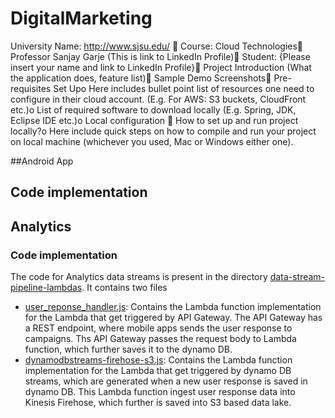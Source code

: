 # DigitalMarketing

University Name: http://www.sjsu.edu/     Course: Cloud Technologies    Professor Sanjay Garje (This is link to LinkedIn Profile)    Student: {Please insert your name and link to LinkedIn Profile}    Project Introduction (What the application does, feature list)    Sample Demo Screenshots    Pre-requisites Set Upo   Here includes bullet point list of resources one need to configure in their cloud account. (E.g. For AWS: S3 buckets, CloudFront etc.)o   List of required software to download locally (E.g. Spring, JDK, Eclipse IDE etc.)o   Local configuration     How to set up and run project locally?o   Here include quick steps on how to compile and run your project on local machine (whichever you used, Mac or Windows either one).  




##Android App

## Code implementation

## Analytics

### Code implementation
The code for Analytics data streams is present in the directory [data-stream-pipeline-lambdas](./data-stream-pipeline-lambdas).
It contains two files
  * [user_reponse_handler.js](./data-stream-pipeline-lambdas/user_reponse_handler.js): Contains the Lambda function implementation for the Lambda that get triggered by API Gateway. The API Gateway has a REST endpoint, where mobile apps sends the user response to campaigns. Ths API Gateway passes the request body to Lambda function, which further saves it to the dynamo DB.
 * [dynamodbstreams-firehose-s3.js](./data-stream-pipeline-lambdas/dynamodbstreams-firehose-s3.js): Contains the Lambda function implementation for the Lambda that get triggered by dynamo DB streams, which are generated when a new user response is saved in dynamo DB. This Lambda function ingest user response data into Kinesis Firehose, which further is saved into S3 based data lake.

